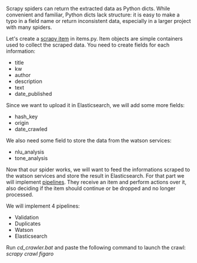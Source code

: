 Scrapy spiders can return the extracted data as Python dicts. While convenient and familiar, Python dicts lack structure: it is easy to make a typo in a field name or return inconsistent data, especially in a larger project with many spiders.

Let's create a [scrapy item](https://doc.scrapy.org/en/1.4/topics/items.html) in items.py. Item objects are simple containers used to collect the scraped data.
You need to create fields for each information:
* title
* kw
* author
* description
* text
* date_published

Since we want to upload it in Elasticsearch, we will add some more fields:
* hash_key
* origin
* date_crawled

We also need some field to store the data from the watson services:
* nlu_analysis
* tone_analysis

Now that our spider works, we will want to feed the informations scraped to the watson services and store the result in Elasticsearch.
For that part we will implement [pipelines](https://doc.scrapy.org/en/1.4/topics/item-pipeline.html). They receive an item and perform actions over it, also deciding if the item should continue or be dropped and no longer processed.

We will implement 4 pipelines:
* Validation
* Duplicates
* Watson
* Elasticsearch

Run _cd_crawler.bat_ and paste the following command to launch the crawl: _scrapy crawl figaro_
